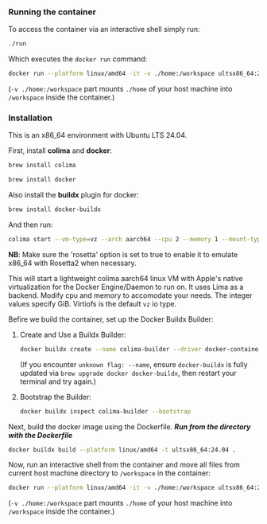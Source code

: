 ### Running the container

To access the container via an interactive shell
simply run:
```bash
./run
```

Which executes the `docker run` command:
```bash
docker run --platform linux/amd64 -it -v ./home:/workspace ultsx86_64:24.04 bash
```

(`-v ./home:/workspace` part mounts `./home` of your host machine into `/workspace` inside the container.)

### Installation

This is an x86_64 environment with Ubuntu LTS 24.04.


First, install **colima** and **docker**:
```bash
brew install colima
```
```bash
brew install docker
```

Also install the **buildx** plugin for docker:
```bash
brew install docker-buildx
```

And then run:
```bash
colima start --vm-type=vz --arch aarch64 --cpu 2 --memory 1 --mount-type=virtiofs --edit
```

**NB**: Make sure the 'rosetta' option is set to true to enable it to emulate x86_64 with Rosetta2 when necessary.

This will start a lightweight colima aarch64 linux VM with Apple's native virtualization for the Docker Engine/Daemon to run on. It uses Lima as a backend.
Modify cpu and memory to accomodate your needs. The integer values specify GiB. Virtiofs is the default `vz` io type.

Befire we build the container, set up the Docker Buildx Builder:

1.  Create and Use a Buildx Builder:
    ```bash
    docker buildx create --name colima-builder --driver docker-container --use
    ```
    (If you encounter `unknown flag: --name`, ensure `docker-buildx` is fully updated via `brew upgrade docker docker-buildx`, then restart your terminal and try again.)

2.  Bootstrap the Builder:
    ```bash
    docker buildx inspect colima-builder --bootstrap
    ```

Next, build the docker image using the Dockerfile. _**Run from the directory with the Dockerfile**_
```bash
docker buildx build --platform linux/amd64 -t ultsx86_64:24.04 .
```

Now, run an interactive shell from the container and move all files from current host machine directory to `/workspace` in the container:
```bash
docker run --platform linux/amd64 -it -v ./home:/workspace ultsx86_64:24.04 bash
```

(`-v ./home:/workspace` part mounts `./home` of your host machine into `/workspace` inside the container.)
